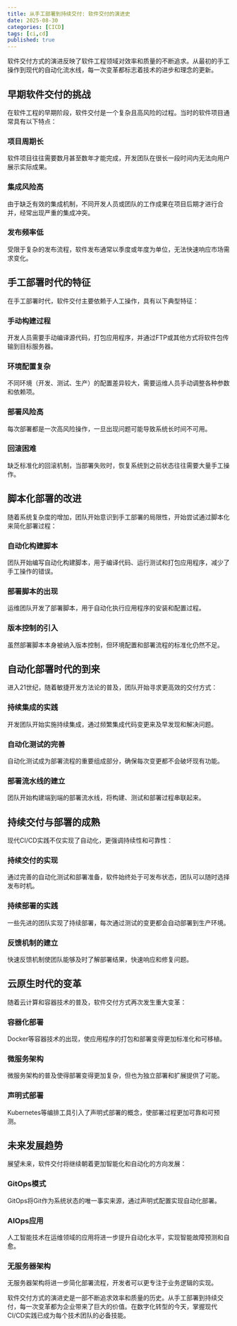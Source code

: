 ```yaml
---
title: 从手工部署到持续交付: 软件交付的演进史
date: 2025-08-30
categories: [CICD]
tags: [ci,cd]
published: true
---
```

软件交付方式的演进反映了软件工程领域对效率和质量的不断追求。从最初的手工操作到现代的自动化流水线，每一次变革都标志着技术的进步和理念的更新。

## 早期软件交付的挑战

在软件工程的早期阶段，软件交付是一个复杂且高风险的过程。当时的软件项目通常具有以下特点：

### 项目周期长
软件项目往往需要数月甚至数年才能完成，开发团队在很长一段时间内无法向用户展示实际成果。

### 集成风险高
由于缺乏有效的集成机制，不同开发人员或团队的工作成果在项目后期才进行合并，经常出现严重的集成冲突。

### 发布频率低
受限于复杂的发布流程，软件发布通常以季度或年度为单位，无法快速响应市场需求变化。

## 手工部署时代的特征

在手工部署时代，软件交付主要依赖于人工操作，具有以下典型特征：

### 手动构建过程
开发人员需要手动编译源代码，打包应用程序，并通过FTP或其他方式将软件包传输到目标服务器。

### 环境配置复杂
不同环境（开发、测试、生产）的配置差异较大，需要运维人员手动调整各种参数和依赖项。

### 部署风险高
每次部署都是一次高风险操作，一旦出现问题可能导致系统长时间不可用。

### 回滚困难
缺乏标准化的回滚机制，当部署失败时，恢复系统到之前状态往往需要大量手工操作。

## 脚本化部署的改进

随着系统复杂度的增加，团队开始意识到手工部署的局限性，开始尝试通过脚本化来简化部署过程：

### 自动化构建脚本
团队开始编写自动化构建脚本，用于编译代码、运行测试和打包应用程序，减少了手工操作的错误。

### 部署脚本的出现
运维团队开发了部署脚本，用于自动化执行应用程序的安装和配置过程。

### 版本控制的引入
虽然部署脚本本身被纳入版本控制，但环境配置和部署流程的标准化仍然不足。

## 自动化部署时代的到来

进入21世纪，随着敏捷开发方法论的普及，团队开始寻求更高效的交付方式：

### 持续集成的实践
开发团队开始实施持续集成，通过频繁集成代码变更来及早发现和解决问题。

### 自动化测试的完善
自动化测试成为部署流程的重要组成部分，确保每次变更都不会破坏现有功能。

### 部署流水线的建立
团队开始构建端到端的部署流水线，将构建、测试和部署过程串联起来。

## 持续交付与部署的成熟

现代CI/CD实践不仅实现了自动化，更强调持续性和可靠性：

### 持续交付的实现
通过完善的自动化测试和部署准备，软件始终处于可发布状态，团队可以随时选择发布时机。

### 持续部署的实践
一些先进的团队实现了持续部署，每次通过测试的变更都会自动部署到生产环境。

### 反馈机制的建立
快速反馈机制使团队能够及时了解部署结果，快速响应和修复问题。

## 云原生时代的变革

随着云计算和容器技术的普及，软件交付方式再次发生重大变革：

### 容器化部署
Docker等容器技术的出现，使应用程序的打包和部署变得更加标准化和可移植。

### 微服务架构
微服务架构的普及使得部署变得更加复杂，但也为独立部署和扩展提供了可能。

### 声明式部署
Kubernetes等编排工具引入了声明式部署的概念，使部署过程更加可靠和可预测。

## 未来发展趋势

展望未来，软件交付将继续朝着更加智能化和自动化的方向发展：

### GitOps模式
GitOps将Git作为系统状态的唯一事实来源，通过声明式配置实现自动化部署。

### AIOps应用
人工智能技术在运维领域的应用将进一步提升自动化水平，实现智能故障预测和自愈。

### 无服务器架构
无服务器架构将进一步简化部署流程，开发者可以更专注于业务逻辑的实现。

软件交付方式的演进史是一部不断追求效率和质量的历史。从手工部署到持续交付，每一次变革都为企业带来了巨大的价值。在数字化转型的今天，掌握现代CI/CD实践已成为每个技术团队的必备技能。